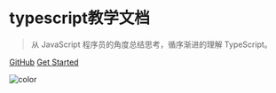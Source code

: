 # typescript教学文档

> 从 JavaScript 程序员的角度总结思考，循序渐进的理解 TypeScript。

[GitHub](https://wuhaohao1234.github.io/tpescript-docs/)
[Get Started](#简介)


![color](#3f3f3f)
